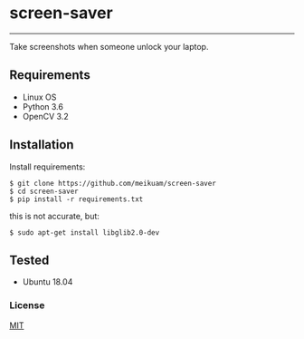 # screen-saver


------------

Take screenshots when someone unlock your laptop.

## Requirements
- Linux OS
- Python 3.6
- OpenCV 3.2

## Installation

Install requirements:

```
$ git clone https://github.com/meikuam/screen-saver
$ cd screen-saver
$ pip install -r requirements.txt
```


this is not accurate, but:
```
$ sudo apt-get install libglib2.0-dev
```

## Tested
- Ubuntu 18.04

### License
[MIT](https://github.com/meikuam/screen-saver/blob/master/LICENSE "MIT")



